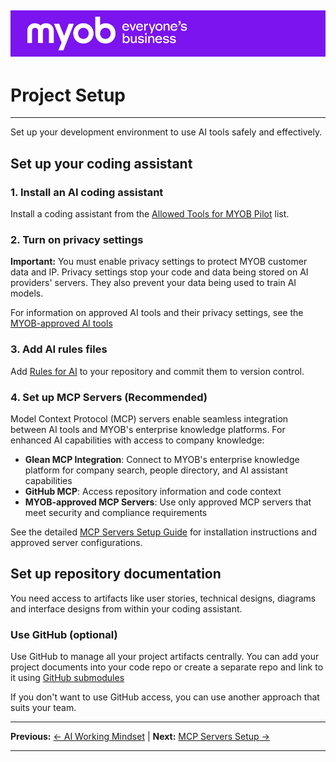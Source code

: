 ![MYOB Banner](../../assets/images/myob-banner.png)
---


# Project Setup

---

Set up your development environment to use AI tools safely and effectively.

## Set up your coding assistant

### 1. Install an AI coding assistant

Install a coding assistant from the [Allowed Tools for MYOB Pilot](../appendix/MYOB-approved-tools.md) list.

### 2. Turn on privacy settings

**Important:** You must enable privacy settings to protect MYOB customer data and IP. Privacy settings stop your code and data being stored on AI providers' servers. They also prevent your data being used to train AI models.

For information on approved AI tools and their privacy settings, see the [MYOB-approved AI tools](../appendix/MYOB-approved-tools.md)

### 3. Add AI rules files

Add [Rules for AI](../appendix/rules-for-ai/README.md) to your repository and commit them to version control.

### 4. Set up MCP Servers (Recommended)

Model Context Protocol (MCP) servers enable seamless integration between AI tools and MYOB's enterprise knowledge platforms. For enhanced AI capabilities with access to company knowledge:

- **Glean MCP Integration**: Connect to MYOB's enterprise knowledge platform for company search, people directory, and AI assistant capabilities
- **GitHub MCP**: Access repository information and code context
- **MYOB-approved MCP Servers**: Use only approved MCP servers that meet security and compliance requirements

See the detailed [MCP Servers Setup Guide](mcp-servers-setup.md) for installation instructions and approved server configurations.

## Set up repository documentation

You need access to artifacts like user stories, technical designs, diagrams and interface designs from within your coding assistant.

### Use GitHub (optional)

Use GitHub to manage all your project artifacts centrally. You can add your project documents into your code repo or create a separate repo and link to it using [GitHub submodules](https://github.blog/open-source/git/working-with-submodules/)

If you don't want to use GitHub access, you can use another approach that suits your team.

---

**Previous:** [← AI Working Mindset](ai-working-mindset.md) | **Next:** [MCP Servers Setup →](mcp-servers-setup.md)

---
